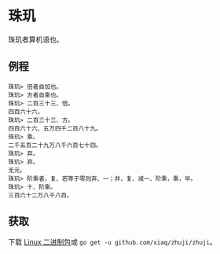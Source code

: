 # 珠玑

珠玑者算机语也。

## 例程

```
珠玑> 倍者自加也。
珠玑> 方者自乘也。
珠玑> 二百三十三、倍。
四百六十六。
珠玑> 二百三十三、方。
四百六十六、五万四千二百八十九。
珠玑> 乘。
二千五百二十九万八千六百七十四。
珠玑> 弃。
珠玑> 弃。
无元。
珠玑> 阶乘者，复、若等于零则弃、一；非，复、减一、阶乘，乘，毕。
珠玑> 十、阶乘。
三百六十二万八千八百。
```

## 获取

下载 [Linux 二进制包](http://dl.elvish.io/%e7%8f%a0%e7%8e%91)或 `go get -u github.com/xiaq/zhuji/zhuji`。
